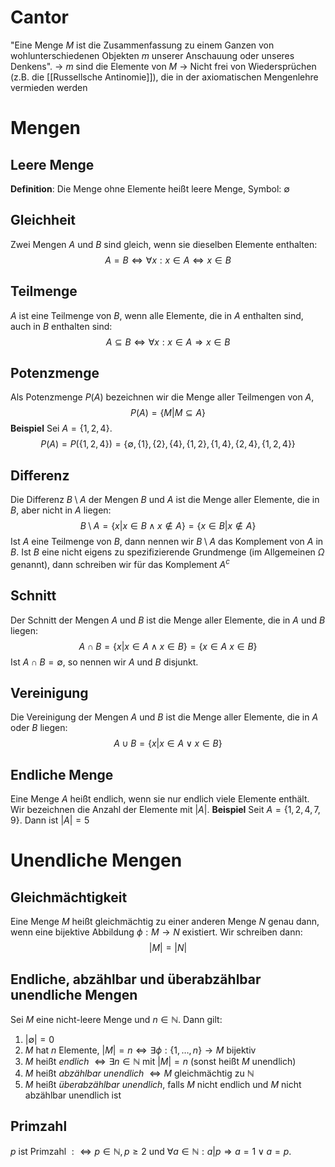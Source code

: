 # Cantor
"Eine Menge $M$ ist die Zusammenfassung zu einem Ganzen von wohlunterschiedenen Objekten $m$ unserer Anschauung oder unseres Denkens".
-> $m$ sind die Elemente von $M$
-> Nicht frei von Wiedersprüchen (z.B. die [[Russellsche Antinomie]]), die in der axiomatischen Mengenlehre vermieden werden

# Mengen
## Leere Menge
**Definition**: Die Menge ohne Elemente heißt leere Menge, Symbol: $\emptyset$
## Gleichheit
Zwei Mengen $A$ und $B$ sind gleich, wenn sie dieselben Elemente enthalten:
$$A = B \Leftrightarrow \forall x: x \in A \Leftrightarrow x \in B$$
## Teilmenge
$A$ ist eine Teilmenge von $B$, wenn alle Elemente, die in $A$ enthalten sind, auch in $B$ enthalten sind:
$$A \subseteq B \Leftrightarrow \forall x: x \in A \Rightarrow x \in B$$
## Potenzmenge
Als Potenzmenge $P(A)$ bezeichnen wir die Menge aller Teilmengen von $A$,
$$P(A) = \{M | M \subseteq A\}$$
**Beispiel** Sei $A = \{1, 2, 4\}$.
$$P(A) = P(\{1, 2, 4\}) = \{\emptyset, \{1\}, \{2\}, \{4\}, \{1, 2\}, \{1, 4\}, \{2, 4\}, \{1, 2, 4\}\}$$
## Differenz
Die Differenz $B \setminus A$ der Mengen $B$ und $A$ ist die Menge aller Elemente, die in $B$, aber nicht in $A$ liegen:
$$B \setminus A = \{x | x \in B \land x \notin A\} = \{x \in B | x \notin A\}$$
Ist $A$ eine Teilmenge von $B$, dann nennen wir $B \setminus A$ das Komplement von $A$ in $B$. Ist $B$ eine nicht eigens zu spezifizierende Grundmenge (im Allgemeinen $\Omega$ genannt), dann schreiben wir für das Komplement $A^c$
## Schnitt
Der Schnitt der Mengen $A$ und $B$ ist die Menge aller Elemente, die in $A$ und $B$ liegen:
$$A \cap B = \{x | x \in A \land x \in B\} = \{x \in A \ x \in B\}$$
Ist $A \cap B = \emptyset$, so nennen wir $A$ und $B$ disjunkt.
## Vereinigung
Die Vereinigung der Mengen $A$ und $B$ ist die Menge aller Elemente, die in $A$ oder $B$ liegen:
$$A \cup B = \{x | x \in A \lor x \in B\}$$
## Endliche Menge
Eine Menge $A$ heißt endlich, wenn sie nur endlich viele Elemente enthält. Wir bezeichnen die Anzahl der Elemente mit $|A|$.
**Beispiel** Seit $A = \{1, 2, 4, 7, 9\}$. Dann ist $|A|=5$

# Unendliche Mengen
## Gleichmächtigkeit
Eine Menge $M$ heißt gleichmächtig zu einer anderen Menge $N$ genau dann, wenn eine bijektive Abbildung $\phi: M \to N$ existiert. Wir schreiben dann:
$$|M|=|N|$$
## Endliche, abzählbar und überabzählbar unendliche Mengen
Sei $M$ eine nicht-leere Menge und $n \in \mathbb{N}$. Dann gilt:
1) $|\emptyset| = 0$
2) $M$ hat $n$ Elemente, $|M| = n \Leftrightarrow \exists \phi: \{1, \dots, n\} \to M$ bijektiv
3) $M$ heißt $endlich$ $\Leftrightarrow \exists n \in \mathbb{N}$ mit $|M| = n$ (sonst heißt $M$ unendlich)
4) $M$ heißt $abzählbar$ $unendlich$ $\Leftrightarrow M$ gleichmächtig zu $\mathbb{N}$
5) $M$ heißt $überabzählbar$ $unendlich$, falls $M$ nicht endlich und $M$ nicht abzählbar unendlich ist

## Primzahl
$p$ ist Primzahl $: \Leftrightarrow p \in \mathbb{N}, p \geq 2$ und $\forall a \in \mathbb{N} : a|p \Rightarrow a = 1 \lor a = p$.